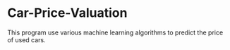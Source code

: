 # Car-Price-Valuation
This program use various machine learning algorithms to predict the price of used cars.
